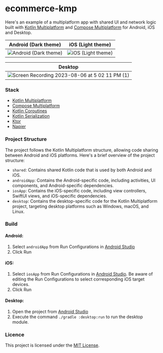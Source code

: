 # ecommerce-kmp

Here's an example of a multiplatform app with shared UI and network logic built
with [Kotlin Multiplatform](https://www.jetbrains.com/help/kotlin-multiplatform-dev/multiplatform-getting-started.html)
and [Compose Multiplatform](https://www.jetbrains.com/lp/compose-multiplatform/) for Android, iOS and Desktop.

| Android (Dark theme)                                                                                                   | iOS (Light theme)                                                                                                   |
|------------------------------------------------------------------------------------------------------------------------|---------------------------------------------------------------------------------------------------------------------|
| ![Android (Dark theme)](https://github.com/luongvo/ecommerce-kmp/assets/30999008/481b667f-e985-4b85-a570-ed9adcd79492) | ![iOS (Light theme)](https://github.com/luongvo/ecommerce-kmp/assets/30999008/f054dfdf-d85b-47ed-b6f0-1b616dafc20e) |

| Desktop                                                                                                                                         |
|-------------------------------------------------------------------------------------------------------------------------------------------------|
| ![Screen Recording 2023-08-06 at 5 02 11 PM (1)](https://github.com/luongvo/ecommerce-kmp/assets/30999008/f7a6dd74-9ad2-45e1-9e3b-af56f866d780) |

### Stack

- [Kotlin Multiplatform](https://www.jetbrains.com/help/kotlin-multiplatform-dev/multiplatform-getting-started.html)
- [Compose Multiplatform](https://www.jetbrains.com/lp/compose-multiplatform/)
- [Kotlin Coroutines](https://kotlinlang.org/docs/coroutines-overview.html)
- [Kotlin Serialization](https://kotlinlang.org/docs/serialization.html)
- [Ktor](https://ktor.io/docs/getting-started-ktor-client.html)
- [Napier](https://github.com/AAkira/Napier)

### Project Structure

The project follows the Kotlin Multiplatform structure, allowing code sharing between Android and iOS platforms. Here's
a brief overview of the project structure:

- `shared`: Contains shared Kotlin code that is used by both Android and iOS.
- `androidApp`: Contains the Android-specific code, including activities, UI components, and Android-specific
  dependencies.
- `iosApp`: Contains the iOS-specific code, including view controllers, SwiftUI views, and iOS-specific dependencies.
- `desktop`: Contains the desktop-specific code for the Kotlin Multiplatform project, targeting desktop platforms such
  as Windows, macOS, and Linux.

### Build

#### Android:

1. Select `androidApp` from Run Configurations in [Android Studio](https://developer.android.com/studio)
2. Click Run

#### iOS:

1. Select `iosApp` from Run Configurations in [Android Studio](https://developer.android.com/studio). Be aware of
   editing the Run Configurations to select corresponding iOS target devices.
2. Click Run

#### Desktop:

1. Open the project from [Android Studio](https://developer.android.com/studio)
2. Execute the command `./gradle :desktop:run` to run the desktop module.

### Licence

This project is licensed under the [MIT License](LICENSE).
